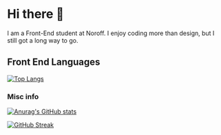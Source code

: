 # Hi there 👋

I am a Front-End student at Noroff.
I enjoy coding more than design, but I still got a long way to go.

## Front End Languages

[![Top Langs](https://github-readme-stats.vercel.app/api/top-langs/?username=StianPost&theme=radical&hide_border=true)](https://github.com/anuraghazra/github-readme-stats)

### Misc info

[![Anurag's GitHub stats](https://github-readme-stats.vercel.app/api?username=StianPost&theme=radical&hide_border=true)](https://github.com/anuraghazra/github-readme-stats)

[![GitHub Streak](http://github-readme-streak-stats.herokuapp.com?user=StianPost&theme=dark&hide_border=true)](https://git.io/streak-stats)



<!--
**StianPost/StianPost** is a ✨ _special_ ✨ repository because its `README.md` (this file) appears on your GitHub profile.
![Javascript]()
Here are some ideas to get you started:

- 🔭 I’m currently working on ...
- 🌱 I’m currently learning ...
- 👯 I’m looking to collaborate on ...
- 🤔 I’m looking for help with ...
- 💬 Ask me about ...
- 📫 How to reach me: ...
- 😄 Pronouns: ...
- ⚡ Fun fact: ...
-->
